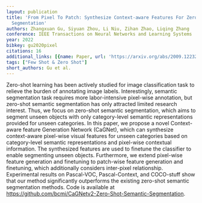```yaml
---
layout: publication
title: 'From Pixel To Patch: Synthesize Context-aware Features For Zero-shot Semantic
  Segmentation'
authors: Zhangxuan Gu, Siyuan Zhou, Li Niu, Zihan Zhao, Liqing Zhang
conference: IEEE Transactions on Neural Networks and Learning Systems
year: 2022
bibkey: gu2020pixel
citations: 16
additional_links: [{name: Paper, url: 'https://arxiv.org/abs/2009.12232'}]
tags: ["Few Shot & Zero Shot"]
short_authors: Gu et al.
---
```

Zero-shot learning has been actively studied for image classification task to
relieve the burden of annotating image labels. Interestingly, semantic
segmentation task requires more labor-intensive pixel-wise annotation, but
zero-shot semantic segmentation has only attracted limited research interest.
Thus, we focus on zero-shot semantic segmentation, which aims to segment unseen
objects with only category-level semantic representations provided for unseen
categories. In this paper, we propose a novel Context-aware feature Generation
Network (CaGNet), which can synthesize context-aware pixel-wise visual features
for unseen categories based on category-level semantic representations and
pixel-wise contextual information. The synthesized features are used to
finetune the classifier to enable segmenting unseen objects. Furthermore, we
extend pixel-wise feature generation and finetuning to patch-wise feature
generation and finetuning, which additionally considers inter-pixel
relationship. Experimental results on Pascal-VOC, Pascal-Context, and
COCO-stuff show that our method significantly outperforms the existing
zero-shot semantic segmentation methods. Code is available at
https://github.com/bcmi/CaGNetv2-Zero-Shot-Semantic-Segmentation.
